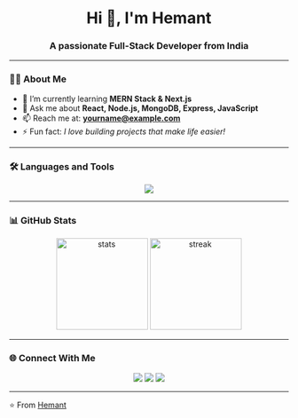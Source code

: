 <h1 align="center">Hi 👋, I'm Hemant</h1>
<h3 align="center">A passionate Full-Stack Developer from India</h3>

---

### 👨‍💻 About Me
- 🌱 I’m currently learning **MERN Stack & Next.js**  
- 💬 Ask me about **React, Node.js, MongoDB, Express, JavaScript**  
- 📫 Reach me at: **yourname@example.com**  
- ⚡ Fun fact: *I love building projects that make life easier!*  

---

### 🛠️ Languages and Tools
<p align="center">
  <img src="https://skillicons.dev/icons?i=react,nodejs,express,mongodb,js,ts,html,css,tailwind,git,github,vscode,linux" />
</p>

---

### 📊 GitHub Stats
<p align="center">
  <img src="https://github-readme-stats.vercel.app/api?username=YOURUSERNAME&show_icons=true&theme=classic" alt="stats" height="165"/>
  <img src="https://github-readme-streak-stats.herokuapp.com/?user=YOURUSERNAME&theme=classic" alt="streak" height="165"/>
</p>

---

### 🌐 Connect With Me
<p align="center">
  <a href="https://linkedin.com/in/yourprofile" target="_blank"><img src="https://skillicons.dev/icons?i=linkedin" /></a>
  <a href="https://twitter.com/yourprofile" target="_blank"><img src="https://skillicons.dev/icons?i=twitter" /></a>
  <a href="mailto:yourname@example.com"><img src="https://skillicons.dev/icons?i=gmail" /></a>
</p>

---

⭐️ From [Hemant](https://github.com/YOURUSERNAME)
